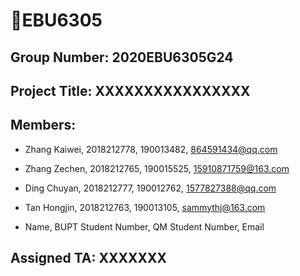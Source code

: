 # 👋EBU6305

## Group Number: 2020EBU6305G24

## Project Title: XXXXXXXXXXXXXXXX

## Members:

* Zhang Kaiwei, 2018212778, 190013482, 864591434@qq.com

* Zhang Zechen, 2018212765, 190015525, 15910871759@163.com

* Ding Chuyan, 2018212777, 190012762, 1577827388@qq.com

* Tan Hongjin, 2018212763, 190013105, sammythj@163.com

* Name, BUPT Student Number, QM Student Number, Email

## Assigned TA: XXXXXXX
